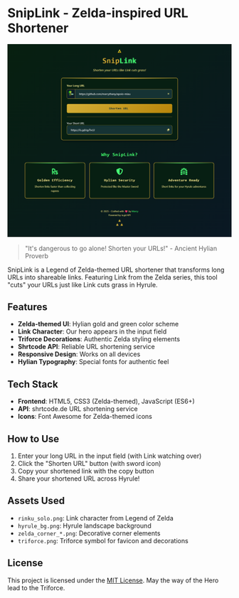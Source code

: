 # SnipLink - Zelda-inspired URL Shortener

![SnipLink Preview](./assets/images/preview.png)

> "It's dangerous to go alone! Shorten your URLs!" - Ancient Hylian Proverb

SnipLink is a Legend of Zelda-themed URL shortener that transforms long URLs into shareable links. Featuring Link from the Zelda series, this tool "cuts" your URLs just like Link cuts grass in Hyrule.

## Features

- **Zelda-themed UI**: Hylian gold and green color scheme
- **Link Character**: Our hero appears in the input field
- **Triforce Decorations**: Authentic Zelda styling elements
- **Shrtcode API**: Reliable URL shortening service
- **Responsive Design**: Works on all devices
- **Hylian Typography**: Special fonts for authentic feel

## Tech Stack

- **Frontend**: HTML5, CSS3 (Zelda-themed), JavaScript (ES6+)
- **API**: shrtcode.de URL shortening service
- **Icons**: Font Awesome for Zelda-themed icons

## How to Use

1. Enter your long URL in the input field (with Link watching over)
2. Click the "Shorten URL" button (with sword icon)
3. Copy your shortened link with the copy button
4. Share your shortened URL across Hyrule!

## Assets Used

- `rinku_solo.png`: Link character from Legend of Zelda
- `hyrule_bg.png`: Hyrule landscape background
- `zelda_corner_*.png`: Decorative corner elements
- `triforce.png`: Triforce symbol for favicon and decorations

## License

This project is licensed under the [MIT License](LICENSE). May the way of the Hero lead to the Triforce.

